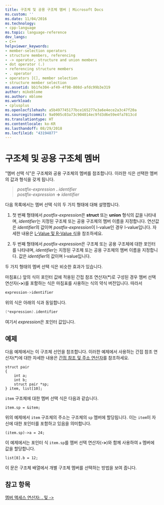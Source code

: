 ```yaml
---
title: 구조체 및 공용 구조체 멤버 | Microsoft Docs
ms.custom: ''
ms.date: 11/04/2016
ms.technology:
- cpp-language
ms.topic: language-reference
dev_langs:
- C++
helpviewer_keywords:
- member-selection operators
- structure members, referencing
- -> operator, structure and union members
- dot operator (.)
- referencing structure members
- . operator
- operators [C], member selection
- structure member selection
ms.assetid: bb1fe304-af49-4f98-808d-afdc99b3e319
author: mikeblome
ms.author: mblome
ms.workload:
- cplusplus
ms.openlocfilehash: a5b497745177bce165277e3a6e4ece2a3c47f20a
ms.sourcegitcommit: 9a0905c03a73c904014ec9fd3d6e59e4fa7813cd
ms.translationtype: HT
ms.contentlocale: ko-KR
ms.lasthandoff: 08/29/2018
ms.locfileid: "43194877"
---
```

# <a name="structure-and-union-members"></a>구조체 및 공용 구조체 멤버
"멤버 선택 식"은 구조체와 공용 구조체의 멤버를 참조합니다. 이러한 식은 선택한 멤버의 값과 형식을 갖게 됩니다.  
  
> *postfix-expression* **.** *identifier*  
> *postfix-expression* **->** *identifier*
  
다음 목록에서는 멤버 선택 식의 두 가지 형태에 대해 설명합니다.  
  
1.  첫 번째 형태에서 *postfix-expression*은 **struct** 또는 **union** 형식의 값을 나타내며, *identifier*는 지정된 구조체 또는 공용 구조체의 멤버 이름을 지정합니다. 연산값은 *identifier*의 값이며 *postfix-expression*이 l-value인 경우 l-value입니다. 자세한 내용은 [L-Value 및 R-Value 식](../c-language/l-value-and-r-value-expressions.md)을 참조하세요.  
  
2.  두 번째 형태에서 *postfix-expression*은 구조체 또는 공용 구조체에 대한 포인터를 나타내며, *identifier*는 지정된 구조체 또는 공용 구조체의 멤버 이름을 지정합니다. 값은 *identifier*의 값이며 l-value입니다.  
  
 두 가지 형태의 멤버 선택 식은 비슷한 효과가 있습니다.  
  
 마침표(**.**) 앞의 식이 포인터 값에 적용된 간접 참조 연산자(<strong>\*</strong>)로 구성된 경우 멤버 선택 연산자(**->**)를 포함하는 식은 마침표를 사용하는 식의 약식 버전입니다. 따라서  

```cpp
expression->identifier  
```

위의 식은 아래의 식과 동일합니다.  

```cpp
(*expression).identifier
```

 여기서 *expression*은 포인터 값입니다.  
  
## <a name="examples"></a>예제  
 다음 예제에서는 이 구조체 선언을 참조합니다. 이러한 예제에서 사용하는 간접 참조 연산자(<strong>\*</strong>)에 대한 자세한 내용은 [간접 참조 및 주소 연산자](../c-language/indirection-and-address-of-operators.md)를 참조하세요.  
  
```  
struct pair   
{  
    int a;  
    int b;  
    struct pair *sp;  
} item, list[10];  
```  
  
 `item` 구조체에 대한 멤버 선택 식은 다음과 같습니다.  
  
```  
item.sp = &item;  
```  
  
 위의 예제에서 `item` 구조체의 주소는 구조체의 `sp` 멤버에 할당됩니다. 이는 `item`이 자신에 대한 포인터를 포함하고 있음을 의미합니다.  
  
```  
(item.sp)->a = 24;  
```  
  
 이 예제에서는 포인터 식 `item.sp`를 멤버 선택 연산자(**->**)와 함께 사용하여 `a` 멤버에 값을 할당합니다.  
  
```  
list[8].b = 12;  
```  
  
 이 문은 구조체 배열에서 개별 구조체 멤버를 선택하는 방법을 보여 줍니다.  
  
## <a name="see-also"></a>참고 항목  
 [멤버 액세스 연산자: . 및 ->](../cpp/member-access-operators-dot-and.md)